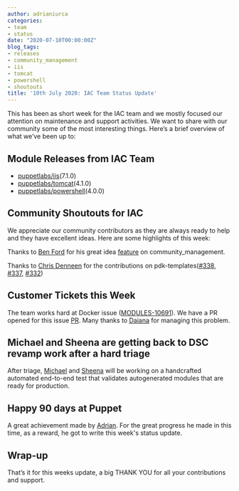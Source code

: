 ```yaml
---
author: adrianiurca
categories:
- team
- status
date: "2020-07-10T00:00:00Z"
blog_tags:
- releases
- community_management
- iis
- tomcat
- powershell
- shoutouts
title: '10th July 2020: IAC Team Status Update'
---
```


This has been as short week for the IAC team and we mostly focused our attention on maintenance and support activities.
We want to share with our community some of the most interesting things.
Here’s a brief overview of what we’ve been up to:

## Module Releases from IAC Team

- [puppetlabs/iis](https://github.com/puppetlabs/puppetlabs-iis)(7.1.0)
- [puppetlabs/tomcat](https://github.com/puppetlabs/puppetlabs-tomcat)(4.1.0)
- [puppetlabs/powershell](https://github.com/puppetlabs/puppetlabs-powershell)(4.0.0)

## Community Shoutouts for IAC

We appreciate our community contributors as they are always ready to help and they have excellent ideas. Here are some highlights of this week:

Thanks to [Ben Ford](https://github.com/binford2k) for his great idea [feature](https://github.com/puppetlabs/community_management/pull/39) on community_management.

Thanks to [Chris Denneen](https://github.com/cdenneen) for the contributions on pdk-templates([#338](https://github.com/puppetlabs/pdk-templates/pull/338), [#337](https://github.com/puppetlabs/pdk-templates/pull/337), [#332](https://github.com/puppetlabs/pdk-templates/pull/332))

## Customer Tickets this Week

The team works hard at Docker issue ([MODULES-10691](https://tickets.puppetlabs.com/browse/MODULES-10691)).
We have a PR opened for this issue [PR](https://github.com/puppetlabs/puppetlabs-docker/pull/632).
Many thanks to [Daiana](https://github.com/daianamezdrea) for managing this problem.

## Michael and Sheena are getting back to DSC revamp work after a hard triage

After triage, [Michael](https://github.com/michaeltlombardi) and [Sheena](https://github.com/sheenaajay) will be working on a handcrafted automated end-to-end test that validates autogenerated modules that are ready for production.

## Happy 90 days at Puppet

A great achievement made by [Adrian](https://github.com/adrianiurca).
For the great progress he made in this time, as a reward, he got to write this week's status update.

## Wrap-up

That’s it for this weeks update, a big THANK YOU for all your contributions and support.
